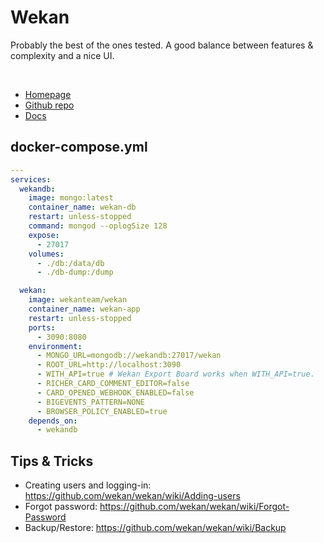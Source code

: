 # Wekan

Probably the best of the ones tested. A good balance between features & complexity and a nice UI.

<br>

- [Homepage](https://wekan.github.io/)
- [Github repo](https://github.com/wekan/wekan)
- [Docs](https://github.com/wekan/wekan/wiki)

## docker-compose.yml
```yml
---
services:
  wekandb:
    image: mongo:latest
    container_name: wekan-db
    restart: unless-stopped
    command: mongod --oplogSize 128
    expose:
      - 27017
    volumes:
      - ./db:/data/db
      - ./db-dump:/dump

  wekan:
    image: wekanteam/wekan
    container_name: wekan-app
    restart: unless-stopped
    ports:
      - 3090:8080
    environment:
      - MONGO_URL=mongodb://wekandb:27017/wekan
      - ROOT_URL=http://localhost:3090
      - WITH_API=true # Wekan Export Board works when WITH_API=true.
      - RICHER_CARD_COMMENT_EDITOR=false
      - CARD_OPENED_WEBHOOK_ENABLED=false
      - BIGEVENTS_PATTERN=NONE
      - BROWSER_POLICY_ENABLED=true
    depends_on:
      - wekandb
```

## Tips & Tricks
- Creating users and logging-in: https://github.com/wekan/wekan/wiki/Adding-users
- Forgot password: https://github.com/wekan/wekan/wiki/Forgot-Password
- Backup/Restore: https://github.com/wekan/wekan/wiki/Backup
